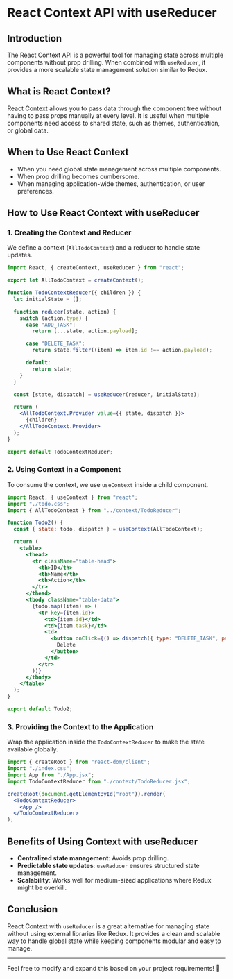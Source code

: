 # React Context API with useReducer

## Introduction
The React Context API is a powerful tool for managing state across multiple components without prop drilling. When combined with `useReducer`, it provides a more scalable state management solution similar to Redux.

## What is React Context?
React Context allows you to pass data through the component tree without having to pass props manually at every level. It is useful when multiple components need access to shared state, such as themes, authentication, or global data.

## When to Use React Context
- When you need global state management across multiple components.
- When prop drilling becomes cumbersome.
- When managing application-wide themes, authentication, or user preferences.

## How to Use React Context with useReducer

### 1. Creating the Context and Reducer
We define a context (`AllTodoContext`) and a reducer to handle state updates.

```jsx
import React, { createContext, useReducer } from "react";

export let AllTodoContext = createContext();

function TodoContextReducer({ children }) {
  let initialState = [];

  function reducer(state, action) {
    switch (action.type) {
      case "ADD_TASK":
        return [...state, action.payload];

      case "DELETE_TASK":
        return state.filter((item) => item.id !== action.payload);

      default:
        return state;
    }
  }

  const [state, dispatch] = useReducer(reducer, initialState);

  return (
    <AllTodoContext.Provider value={{ state, dispatch }}>
      {children}
    </AllTodoContext.Provider>
  );
}

export default TodoContextReducer;
```

### 2. Using Context in a Component
To consume the context, we use `useContext` inside a child component.

```jsx
import React, { useContext } from "react";
import "./todo.css";
import { AllTodoContext } from "../context/TodoReducer";

function Todo2() {
  const { state: todo, dispatch } = useContext(AllTodoContext);

  return (
    <table>
      <thead>
        <tr className="table-head">
          <th>ID</th>
          <th>Name</th>
          <th>Action</th>
        </tr>
      </thead>
      <tbody className="table-data">
        {todo.map((item) => (
          <tr key={item.id}>
            <td>{item.id}</td>
            <td>{item.task}</td>
            <td>
              <button onClick={() => dispatch({ type: "DELETE_TASK", payload: item.id })}>
                Delete
              </button>
            </td>
          </tr>
        ))}
      </tbody>
    </table>
  );
}

export default Todo2;
```

### 3. Providing the Context to the Application
Wrap the application inside the `TodoContextReducer` to make the state available globally.

```jsx
import { createRoot } from "react-dom/client";
import "./index.css";
import App from "./App.jsx";
import TodoContextReducer from "./context/TodoReducer.jsx";

createRoot(document.getElementById("root")).render(
  <TodoContextReducer>
    <App />
  </TodoContextReducer>
);
```

## Benefits of Using Context with useReducer
- **Centralized state management**: Avoids prop drilling.
- **Predictable state updates**: `useReducer` ensures structured state management.
- **Scalability**: Works well for medium-sized applications where Redux might be overkill.

## Conclusion
React Context with `useReducer` is a great alternative for managing state without using external libraries like Redux. It provides a clean and scalable way to handle global state while keeping components modular and easy to manage.

---
Feel free to modify and expand this based on your project requirements! 🚀

